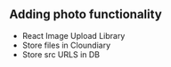 ## Adding photo functionality 

- React Image Upload Library
- Store files in Cloundiary 
- Store src URLS in DB
